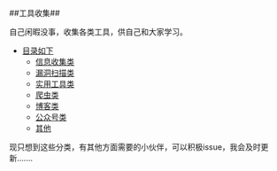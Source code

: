 ##工具收集##

自己闲暇没事，收集各类工具，供自己和大家学习。

- [目录如下]()
	- [信息收集类](https://github.com/Joynice/Collecting-Utils/tree/master/%E4%BF%A1%E6%81%AF%E6%94%B6%E9%9B%86%E7%B1%BB)
	- [漏洞扫描类](https://github.com/Joynice/Collecting-Utils/tree/master/%E6%BC%8F%E6%B4%9E%E6%89%AB%E6%8F%8F%E7%B1%BB)
	- [实用工具类](https://github.com/Joynice/Collecting-Utils/tree/master/%E5%AE%9E%E7%94%A8%E5%B7%A5%E5%85%B7%E7%B1%BB)
	- [爬虫类](https://github.com/Joynice/Collecting-Utils/tree/master/%E7%88%AC%E8%99%AB%E7%B1%BB)
	- [博客类](https://github.com/Joynice/Collecting-Utils/tree/master/%E5%8D%9A%E5%AE%A2%E7%B1%BB)
	- [公众号类](https://github.com/Joynice/Collecting-Utils/tree/master/%E5%85%AC%E4%BC%97%E5%8F%B7%E7%B1%BB)
	- [其他](https://github.com/Joynice/Collecting-Utils/tree/master/%E5%85%B6%E4%BB%96)
	

现只想到这些分类，有其他方面需要的小伙伴，可以积极issue，我会及时更新.......
